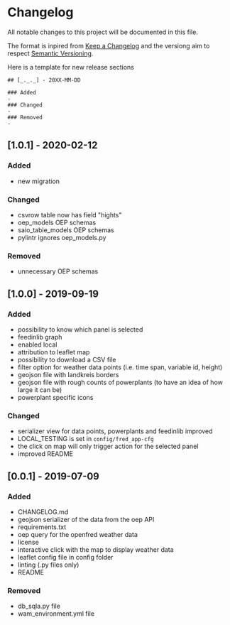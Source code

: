# Changelog
All notable changes to this project will be documented in this file.

The format is inpired from [Keep a Changelog](http://keepachangelog.com/en/1.0.0/)
and the versiong aim to respect [Semantic Versioning](http://semver.org/spec/v2.0.0.html).

Here is a template for new release sections

```
## [_._._] - 20XX-MM-DD

### Added
-
### Changed
-
### Removed
-
```

## [1.0.1] - 2020-02-12

### Added
- new migration 

### Changed
- csvrow table now has field "hights"
- oep_models OEP schemas
- saio_table_models OEP schemas
- pylintr ignores oep_models.py 

### Removed
- unnecessary OEP schemas


## [1.0.0] - 2019-09-19

### Added
- possibility to know which panel is selected
- feedinlib graph
- enabled local
- attribution to leaflet map
- possibility to download a CSV file
- filter option for weather data points (i.e. time span, variable id, height)
- geojson file with landkreis borders
- geojson file with rough counts of powerplants (to have an idea of how large it can be)
- powerplant specific icons

### Changed
- serializer view for data points, powerplants and feedinlib improved
- LOCAL_TESTING is set in `config/fred_app-cfg`
- the click on map will only trigger action for the selected panel
- improved README


## [0.0.1] - 2019-07-09

### Added
- CHANGELOG.md
- geojson serializer of the data from the oep API
- requirements.txt
- oep query for the openfred weather data
- license
- interactive click with the map to display weather data
- leaflet config file in config folder
- linting (.py files only)
- README

### Removed
- db_sqla.py file
- wam_environment.yml file

